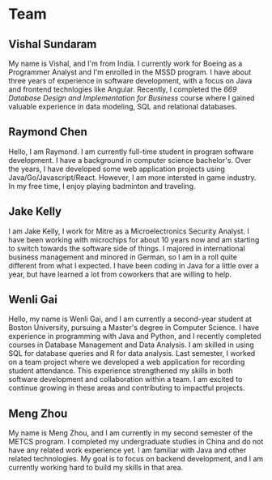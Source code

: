 # Team

## Vishal Sundaram

My name is Vishal, and I'm from India. I currently work for Boeing as a Programmer Analyst and I'm enrolled in the MSSD program. I have about three years of experience in software development, with a focus on Java and frontend technlogies like Angular. Recently, I completed the *669 Database Design and Implementation for Business* course where I gained valuable experience in data modeling, SQL and relational databases.

## Raymond Chen

Hello, I am Raymond. I am currently full-time student in program software development. I have a background in computer science bachelor's. Over the years, I have developed some web application projects using Java/Go/Javascript/React. However, I am more intersted in game industry. In my free time, I enjoy playing badminton and traveling.

## Jake Kelly
I am Jake Kelly, I work for Mitre as a Microelectronics Security Analyst. I have been working with microchips for about 10 years now and am starting to switch towards the software side of things. I majored in international business management and minored in German, so I am in a roll quite different from what I expected. I have been coding in Java for a little over a year, but have learned a lot from coworkers that are willing to help.

## Wenli Gai
Hello, my name is Wenli Gai, and I am currently a second-year student at Boston University, pursuing a Master's degree in Computer Science. I have experience in programming with Java and Python, and I recently completed courses in Database Management and Data Analysis. I am skilled in using SQL for database queries and R for data analysis. Last semester, I worked on a team project where we developed a web application for recording student attendance. This experience strengthened my skills in both software development and collaboration within a team. I am excited to continue growing in these areas and contributing to impactful projects.


## Meng Zhou
My name is Meng Zhou, and I am currently in my second semester of the METCS program. I completed my undergraduate studies in China and do not have any related work experience yet. I am familiar with Java and other related technologies. My goal is to focus on backend development, and I am currently working hard to build my skills in that area.